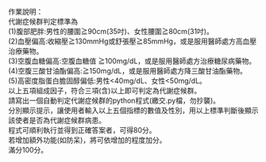 作業說明：<br>
  代謝症候群判定標準為<br>
    (1)腹部肥胖:男性的腰圍≧90cm(35吋)、女性腰圍≧80cm(31吋)。<br>
    (2)血壓偏高:收縮壓≧130mmHg或舒張壓≧85mmHg，或是服用醫師處方高血壓治療藥物。<br>
    (3)空腹血糖偏高:空腹血糖值  ≧100mg/dL，或是服用醫師處方治療糖尿病藥物。<br>
    (4)空腹三酸甘油酯偏高:≧150mg/dL，或是服用醫師處方降三酸甘油酯藥物。<br>
    (5)高密度脂蛋白膽固醇偏低:男性<40mg/dL、女性<50mg/dL。<br>
  以上五項組成因子，符合三項(含)以上即可判定為代謝症候群。<br>
  請寫出一個自動判定代謝症候群的python程式(繳交.py檔，勿抄襲)。<br>
  分別顯示提示，讓使用者輸入以上五個指標的數值及性別，用以上標準判斷後顯示該使者是否為代謝症候群病患。<br>
  程式可順利執行並得到正確答案者，可得80分。<br>
  若增加額外功能(如防呆)，將可依增加的程度加分。<br>
  滿分100分。

